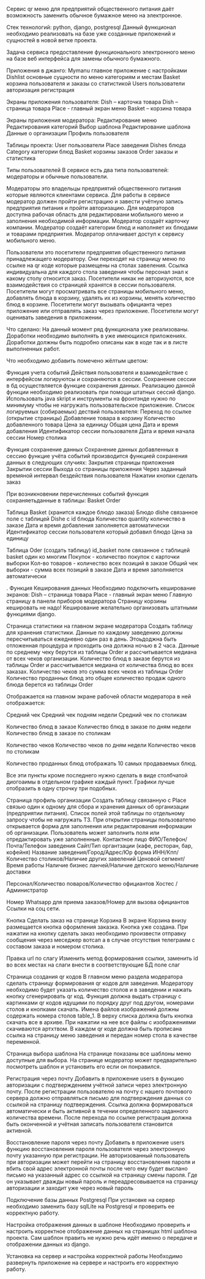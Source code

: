 Сервис qr меню для предприятий общественного питания даёт возможность заменить обычное бумажное меню на электронное.

Стек технологий:
python,  django, postgresql
Данный функционал необходимо реализовать на базе уже созданные приложений и сущностей в новой ветке проекта.

Задача сервиса предоставление функционального электронного меню на базе веб интерфейса для замены обычного бумажного.

Приложения в джанго:
Mymanu главное приложение с настройками
Dishlist основные сущности по меню категориям и местам
Basket корзина пользователя и заказы со статистикой
Users пользователи авторизация регистрация

Экраны приложения пользователя:
Dish – карточка товара
Dish – страница товара
Plасе - главный экран меню
Basket – корзина товара

Экраны приложения модератора:
Редактирование меню
Редактирования категорий
Выбор шаблона
Редактирование шаблона
Данные о организации
Профиль пользователя

Таблицы проекта:
User пользователи
Place заведения
Dishes блюда 
Category категории блюд
Basket корзины заказов
Order заказы и статистика

Типы пользователей
В сервисе есть два типа пользователей: модераторы и обычные пользователи. 

Модераторы это владельцы предприятий общественного питания которые являются клиентами сервиса. Для работы в сервисе модератор должен пройти регистрацию и завести учётную запись предприятия питания и пройти авторизацию.
Для модераторов доступна рабочая область для редактировани мобильного меню и заполнения необходимой информации.
Модератор создаёт карточку компании.
Модератор создаёт категории блюд и наполняет их блюдами и товарами предприятия.
Модератор оплачивает доступ к сервису мобильного меню.

Пользователи это посетители предприятия общественного питания принадлежащего модератору. Они переходят на страницу меню по ссылке на qr коде которые размещены на столах завеления. Ссылка индивидуальна для каждого стола заведения чтобы персонал знал к какому столу относится заказ.
Посетители никак не авторизуются, все взаимодействия со страницей хранятся в сессии пользователя.
Посетители могут просматривать все страницы мобильного меню, добавлять блюда в корзину, удалять их из корзины, менять количество блюд в корзине.
Посетители могут вызывать официанта через приложение или отправлять заказ через приложение.
Посетители могут оценивать заведения в приложении.

Что сделано:
На данный момент ряд функционала уже реализованы.  Доработки необходимо выполнять в уже имеющихся приложениях. Доработки должны быть подробно описаны как в коде так и в листе выполненных работ.

Что необходимо добавить помечено жёлтым цветом:


Функция учета событий
Действия пользователя и взаимодействие с интерфейсом логируютсы и сохраняются в сессии. Сохранение сессии в бд осуществляется функцие сохранения данных. Реализацию данной функции необходимо реализовать при помощи штатных сессий django. Использовать java skript и инструменты на фронтэнде нужно по минимуму чтобы не нагружать пользовательское приложение. Список логируемых (собираемых) дествий пользователя:
Переход по ссылке (открытие страницы)
Добавление товара в корзину
Количество добавленного товара
Цена за единицу
Общая цена
Дата и время добавления
Идентификатор сессии пользователя
Дата и время начала сессии
Номер столика

Функция сохранение данных
Сохранение данных добавленных в сессию функцие учёта событий производится функцией сохранения данных в  следующих случиях:
Закрытия страницы приложения
Закрытии сессии
Выхода со страницы приложения
Через заданный времяной интервал бездействия пользователя
Нажатии кнопки сделать заказ

При возникновении перечисленных событий функция сохраняетьданные в таблицы:
Basket
Order

Таблица Basket (хранится каждое блюдо заказа)
Блюдо dishe связанное поле с таблицей Dishe с id блюда
Количество quantity количество в заказе
Дата и время добавления заполняется автоматически
Идентификатор сессии пользователя который добавил блюдо
Цена за единицу


Таблица Oder (создать таблицу)
id_basket поле связанное с таблицей basket один ко многим
Покупок - количество покупок с карточки выборки
Кол-во товаров - количество всех позиций в заказе
Общий чек выборки - сумма всех позиций в заказе
Дата и время заполняется автоматически

.
Функция Кеширования данных
Необходимо подключить кеширование экранов:
Dish – страница товара
Plасе - главный экран меню
Главную страницу в панели приборов модератора
Страницу корзины кешировать не надо!
Кеширование желательно организовать штатными функциями django.


Страница статистики на главном экране модератора
Создать таблицу для хранения статистики. Данные по каждому заведению должны пересчитываться ежедневно один раз в день. Этоьдоджна быть отложенная процедура и проходить она должна ночью в 2 часа.
Данные по среднему чеку берутся из таблицы Order и рассчитывается медиана от всех чеков организации.
Количество блюд в заказе берутся из таблицы Order и рассчитывается медиана от количества блюд во всех заказах.
Количество чеков это сумма всех чеков из таблицы Order
Количество проданных блюд это общее количество продаж одного блюда берется из таблицы Order

Отображается на главном экране рабочей области модератора в ней отображается:

Средний чек 
Средний чек подням недели
Средний чек по столикам

Количество блюд в заказе
Количество блюд в заказе по дням недели
Количество блюд в заказе по столикам

Количество чеков
Количество чеков по дням недели
Количество чеков по столикам

Количество проданных блюд отображать 10 самых продаваемых блюд.

Все эти пункты кроме последнего нужно сделать в виде столбчатой диогоаимы в отдельном графике каждый пункт.
Графики лучше отобразить в одну строчку три подобных.



Страница профиль организации
Создать таблицу связанную с Place  связью один к одному для сбора и хранения данных об организации (предприятии питания). Список полей этой таблицы по отдельному запросу чтобы не нагружать ТЗ.
При открытии страницы пользователю открывается форма для заполнения или редактирования информации об организации. Пользователь может заполнить поля или отредактировать уже заполненные.
Контактное лицо ФИО/Телефон/Почта/Телефон заведения
Сайт/Тип органтзации  (кафе, ресторан, бар, кофейня)
Название заведения/Город/Адрес/Юр форма
ИНН/Кпп/Количество столиков/Наличие других завелений
Ценовой сегмент/Время работы
Наличие бизнес ланчей/Наличие детского меню/Наличие доставки

Персонал/Количество поваров/Количество официантов
Хостес /Администратор

Номер Whatsapp для приема заказов/Номер для вызова официантов
Ссылки на соц сети.


Кнопка Сделать заказ на странице Корзина
В экране Корзина внизу размещается кнопка оформления заказка. Кнопка уже создана. При нажатии на кнопку сделать заказ необходимо произвести отправку сообщения через меседжер вотсап а в случае отсутствия телеграмм с составом заказа и номером столика.


Правка url по слагу
Изменить метод формирования ссылки, заменить id во всех местах на слаги внести в соответствующие БД поле слаг


Страница создания qr кодов
В главном меню раздела модератора сделать страницу формирования qr кодов для заведения.
Модератору необходимо будет указать количество столов и в заведении и нажать кнопку сгенерировать qr код.
Функция должна выдать страницу с картинками qr кодов идущими по порядку друг под другом, номерами столов и кнопками скачать.
Имена файлов изображений должны содержать номера столов table_1.
В верху списка должна быть кнопка скачать все в архиве. При нажатии на нее все файлы с изображениями скачиваются артхтвом.
В каждом qr коде должна быть прописана ссылка на страницу меню заведения и передан номер стола в качестве переменной.


Страница выбора шаблона
На странице показаны все шаблоны меню доступные для выбора. На странице модератор может предварительно посмотреть шаблон и установить его если он понравился.


Регистрация через почту
Добавить в приложение users в функцию авторизации с подтверждением  учётной записи через электронную почту.
После регистрации пользователю на почту с нашего почтового сервера должно отправляться письмо для подтверждения данных со ссылкой на страницу подтверждения. Ссылка должна формироваться автоматически и быть активной в течении определенного заданного количества времени.
После перехода по ссылке регистрация должна быть оконченной и учётная записать пользователя становится активной.


Восстановление пароля через почту
Добавить в приложение users  функцию восстановления пароля пользователя через электронную почту указанную при регистрации. Не авторизованный пользователь при авторизации может перейти на страницу восстановления пароля и вбить свой адрес электронной почты после чего ему будет выслано письмо на указанный адрес со ссылкой на страницу смены пароля. Где он указывает дважды новый пароль и переадресовывается на страницу авторизации и заходит уже через новый пароль

Подключение базы данных Postgresql
При установке на сервер необходимо заменить базу sqlLite  на  Postgresql  и проверить ее корректную работу.

Настройка отображения данных в шаблоне
Необходимо проверить и настроить корректное отображение данных на страницах  html шаблона проекта. Сам шаблон править не нужно речь идёт именно о передаче и отображении данных из django.

Установка на сервер и настройка корректной работы
Необходимо развернуть приложение на сервере и настроить его корректную работу.
